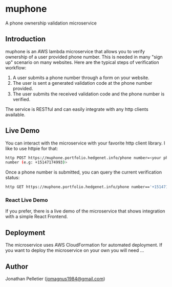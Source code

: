 # muphone
A phone ownership validation microservice 

## Introduction
muphone is an AWS lambda microservice that allows you to verify ownership of a 
user provided phone number. This is needed in many "sign up" scenario on many 
websites. Here are the typical steps of  verification workflow:

1. A user submits a phone number through a form on your website.
2. The user is sent a generated validation code at the phone number provided.
3. The user submits the received validation code and the phone number is 
verified.

The service is RESTful and can easily integrate with any http clients 
available.

## Live Demo
You can interact with the microservice with your favorite http client library. 
I like to use httpie for that:

```bash
http POST https://muphone.portfolio.hedgenet.info/phone number=<your phone 
number (e.g: +15147174993)>
```

Once a phone number is submitted, you can query the current verification 
status:

```bash
http GET https://muphone.portfolio.hedgenet.info/phone number=='+15147174993'
```

### React Live Demo
If you prefer, there is a live demo of the microservice that shows integration 
with a simple React Frontend.

## Deployment
The microservice uses AWS CloudFormation for automated deployment. If you want 
to deploy the microservice on your own you will need ...


## Author
Jonathan Pelletier (jomagnus1984@gmail.com)
